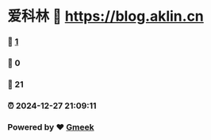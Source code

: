 # 爱科林 :link: https://blog.aklin.cn 
### :page_facing_up: [1](https://blog.aklin.cn/tag.html) 
### :speech_balloon: 0 
### :hibiscus: 21 
### :alarm_clock: 2024-12-27 21:09:11 
### Powered by :heart: [Gmeek](https://github.com/Meekdai/Gmeek)
